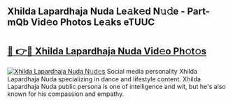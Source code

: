 ## Xhilda Lapardhaja Nuda Le𝚊k𝚎d N𝚞𝚍e - Part-mQb Vid𝚎o Photos Le𝚊ks eTUUC

# <h2><a href="http://fbelo3e.evod.top/?m=Xhilda+Lapardhaja+Nuda">🔗 👉🔴 Xhilda Lapardhaja Nuda Vid𝚎o Ph𝚘t𝚘s</a></h2>

[![Xhilda Lapardhaja Nuda N𝚞d𝚎s](https://i.imgur.com/8V9OHl7.gif)](http://fbelo3e.evod.top/?m=Xhilda+Lapardhaja+Nuda)
Social media personality Xhilda Lapardhaja Nuda specializing in dance and lifestyle content. Xhilda Lapardhaja Nuda public persona is one of intelligence and wit, but he's also known for his compassion and empathy. 
